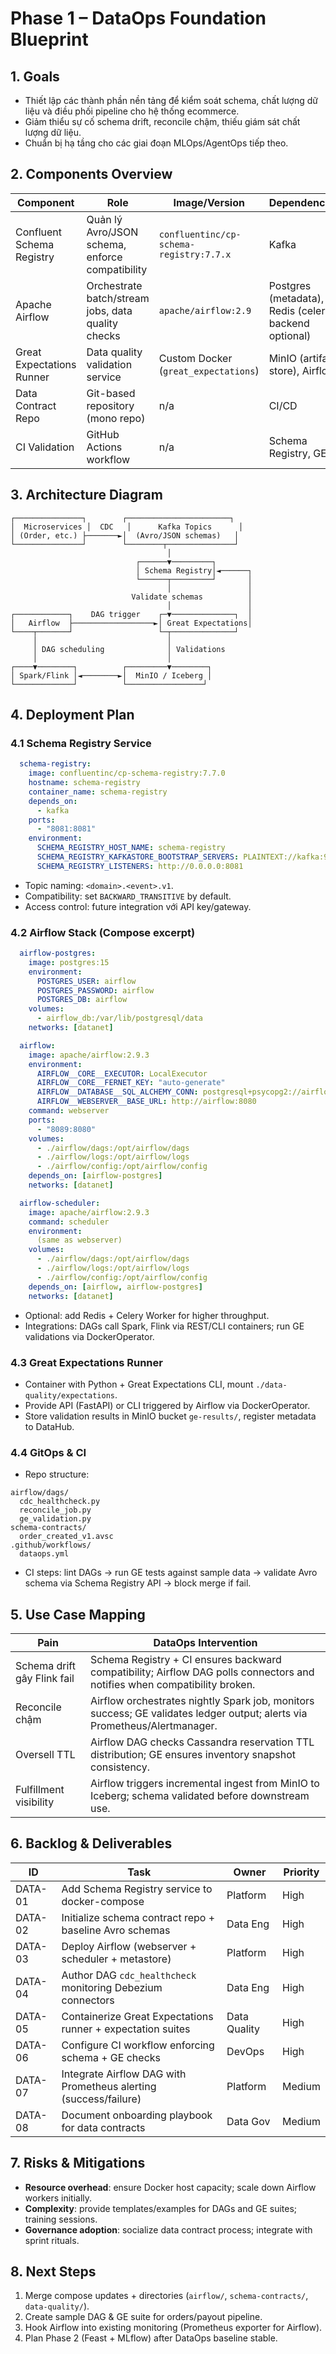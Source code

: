 # Phase 1 – DataOps Foundation Blueprint

## 1. Goals
- Thiết lập các thành phần nền tảng để kiểm soát schema, chất lượng dữ liệu và điều phối pipeline cho hệ thống ecommerce.
- Giảm thiểu sự cố schema drift, reconcile chậm, thiếu giám sát chất lượng dữ liệu.
- Chuẩn bị hạ tầng cho các giai đoạn MLOps/AgentOps tiếp theo.

## 2. Components Overview
| Component | Role | Image/Version | Dependencies |
| --- | --- | --- | --- |
| Confluent Schema Registry | Quản lý Avro/JSON schema, enforce compatibility | `confluentinc/cp-schema-registry:7.7.x` | Kafka |
| Apache Airflow | Orchestrate batch/stream jobs, data quality checks | `apache/airflow:2.9` | Postgres (metadata), Redis (celery backend optional) |
| Great Expectations Runner | Data quality validation service | Custom Docker (`great_expectations`) | MinIO (artifact store), Airflow |
| Data Contract Repo | Git-based repository (mono repo) | n/a | CI/CD |
| CI Validation | GitHub Actions workflow | n/a | Schema Registry, GE |

## 3. Architecture Diagram
```text
┌───────────────┐        ┌───────────────────────┐
│  Microservices │  CDC   │      Kafka Topics      │
│ (Order, etc.) ├───────►│  (Avro/JSON schemas)   │
└───────────────┘        └────────┬───────────────┘
                                   │
                            ┌──────▼─────────┐
                            │ Schema Registry│◄──────┐
                            └──────┬─────────┘       │
                                   │                 │
                           Validate schemas          │
                                   │                 │
┌────────────┐    DAG trigger    ┌─▼──────────────┐  │
│   Airflow  ├──────────────────►│ Great Expectations│
└────┬───────┘                   └─┬──────────────┘
     │                             │
     │ DAG scheduling              │ Validations
     │                             │
┌────▼────────┐          ┌─────────▼────────┐
│ Spark/Flink │◄────────►│  MinIO / Iceberg │
└─────────────┘          └─────────────────┘
```

## 4. Deployment Plan
### 4.1 Schema Registry Service
```yaml
  schema-registry:
    image: confluentinc/cp-schema-registry:7.7.0
    hostname: schema-registry
    container_name: schema-registry
    depends_on:
      - kafka
    ports:
      - "8081:8081"
    environment:
      SCHEMA_REGISTRY_HOST_NAME: schema-registry
      SCHEMA_REGISTRY_KAFKASTORE_BOOTSTRAP_SERVERS: PLAINTEXT://kafka:9092
      SCHEMA_REGISTRY_LISTENERS: http://0.0.0.0:8081
```
- Topic naming: `<domain>.<event>.v1`.
- Compatibility: set `BACKWARD_TRANSITIVE` by default.
- Access control: future integration với API key/gateway.

### 4.2 Airflow Stack (Compose excerpt)
```yaml
  airflow-postgres:
    image: postgres:15
    environment:
      POSTGRES_USER: airflow
      POSTGRES_PASSWORD: airflow
      POSTGRES_DB: airflow
    volumes:
      - airflow_db:/var/lib/postgresql/data
    networks: [datanet]

  airflow:
    image: apache/airflow:2.9.3
    environment:
      AIRFLOW__CORE__EXECUTOR: LocalExecutor
      AIRFLOW__CORE__FERNET_KEY: "auto-generate"
      AIRFLOW__DATABASE__SQL_ALCHEMY_CONN: postgresql+psycopg2://airflow:airflow@airflow-postgres:5432/airflow
      AIRFLOW__WEBSERVER__BASE_URL: http://airflow:8080
    command: webserver
    ports:
      - "8089:8080"
    volumes:
      - ./airflow/dags:/opt/airflow/dags
      - ./airflow/logs:/opt/airflow/logs
      - ./airflow/config:/opt/airflow/config
    depends_on: [airflow-postgres]
    networks: [datanet]

  airflow-scheduler:
    image: apache/airflow:2.9.3
    command: scheduler
    environment:
      (same as webserver)
    volumes:
      - ./airflow/dags:/opt/airflow/dags
      - ./airflow/logs:/opt/airflow/logs
      - ./airflow/config:/opt/airflow/config
    depends_on: [airflow, airflow-postgres]
    networks: [datanet]
```
- Optional: add Redis + Celery Worker for higher throughput.
- Integrations: DAGs call Spark, Flink via REST/CLI containers; run GE validations via DockerOperator.

### 4.3 Great Expectations Runner
- Container with Python + Great Expectations CLI, mount `./data-quality/expectations`.
- Provide API (FastAPI) or CLI triggered by Airflow via DockerOperator.
- Store validation results in MinIO bucket `ge-results/`, register metadata to DataHub.

### 4.4 GitOps & CI
- Repo structure:
```
airflow/dags/
  cdc_healthcheck.py
  reconcile_job.py
  ge_validation.py
schema-contracts/
  order_created_v1.avsc
.github/workflows/
  dataops.yml
```
- CI steps: lint DAGs → run GE tests against sample data → validate Avro schema via Schema Registry API → block merge if fail.

## 5. Use Case Mapping
| Pain | DataOps Intervention |
| --- | --- |
| Schema drift gây Flink fail | Schema Registry + CI ensures backward compatibility; Airflow DAG polls connectors and notifies when compatibility broken. |
| Reconcile chậm | Airflow orchestrates nightly Spark job, monitors success; GE validates ledger output; alerts via Prometheus/Alertmanager. |
| Oversell TTL | Airflow DAG checks Cassandra reservation TTL distribution; GE ensures inventory snapshot consistency. |
| Fulfillment visibility | Airflow triggers incremental ingest from MinIO to Iceberg; schema validated before downstream use. |

## 6. Backlog & Deliverables
| ID | Task | Owner | Priority |
| --- | --- | --- | --- |
| DATA-01 | Add Schema Registry service to docker-compose | Platform | High |
| DATA-02 | Initialize schema contract repo + baseline Avro schemas | Data Eng | High |
| DATA-03 | Deploy Airflow (webserver + scheduler + metastore) | Platform | High |
| DATA-04 | Author DAG `cdc_healthcheck` monitoring Debezium connectors | Data Eng | High |
| DATA-05 | Containerize Great Expectations runner + expectation suites | Data Quality | High |
| DATA-06 | Configure CI workflow enforcing schema + GE checks | DevOps | High |
| DATA-07 | Integrate Airflow DAG with Prometheus alerting (success/failure) | Platform | Medium |
| DATA-08 | Document onboarding playbook for data contracts | Data Gov | Medium |

## 7. Risks & Mitigations
- **Resource overhead**: ensure Docker host capacity; scale down Airflow workers initially.
- **Complexity**: provide templates/examples for DAGs and GE suites; training sessions.
- **Governance adoption**: socialize data contract process; integrate with sprint rituals.

## 8. Next Steps
1. Merge compose updates + directories (`airflow/`, `schema-contracts/`, `data-quality/`).
2. Create sample DAG & GE suite for orders/payout pipeline.
3. Hook Airflow into existing monitoring (Prometheus exporter for Airflow). 
4. Plan Phase 2 (Feast + MLflow) after DataOps baseline stable.
